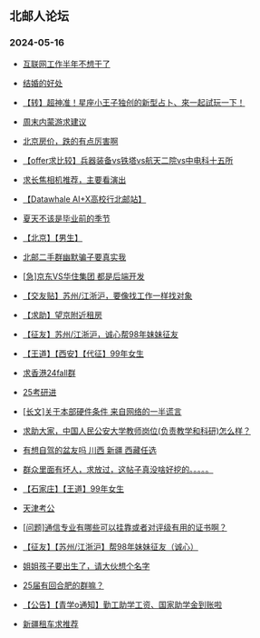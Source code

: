 ## 北邮人论坛 
### 2024-05-16

+ [互联网工作半年不想干了](https://bbs.byr.cn/article/WorkLife/1209369)

+ [结婚的好处](https://bbs.byr.cn/article/Picture/3362228)

+ [【转】超神准！星座小王子独创的新型占卜、來一起試玩一下！](https://bbs.byr.cn/article/Constellations/326533)

+ [周末内蒙游求建议](https://bbs.byr.cn/article/Travel/147629)

+ [北京房价，跌的有点厉害啊](https://bbs.byr.cn/article/Talking/6417451)

+ [【offer求比较】兵器装备vs铁塔vs航天二院vs中电科十五所](https://bbs.byr.cn/article/Job/2211857)

+ [求长焦相机推荐，主要看演出](https://bbs.byr.cn/article/Photo/278282)

+ [【Datawhale AI+X高校行北邮站】](https://bbs.byr.cn/article/StudyShare/207617)

+ [夏天不该是毕业前的季节](https://bbs.byr.cn/article/Feeling/3207483)

+ [【北京】【男生】](https://bbs.byr.cn/article/Friends/2053173)

+ [北邮二手群幽默骗子要真实我](https://bbs.byr.cn/article/Picture/3362525)

+ [[急]京东VS华住集团 都是后端开发](https://bbs.byr.cn/article/Job/2211917)

+ [【交友贴】苏州/江浙沪，要像找工作一样找对象](https://bbs.byr.cn/article/WorkLife/1214780)

+ [【求助】望京附近租房](https://bbs.byr.cn/article/Talking/6417629)

+ [【征友】苏州/江浙沪，诚心帮98年妹妹征友](https://bbs.byr.cn/article/Friends/2053212)

+ [【王道】【西安】【代征】99年女生](https://bbs.byr.cn/article/Friends/2053051)

+ [求香港24fall群](https://bbs.byr.cn/article/GoAbroad/396435)

+ [25考研进](https://bbs.byr.cn/article/AimGraduate/1229932)

+ [[长文]关于本部硬件条件 来自网络的一半谎言](https://bbs.byr.cn/article/Talking/6417631)

+ [求助大家，中国人民公安大学教师岗位(负责教学和科研)怎么样？](https://bbs.byr.cn/article/Job/2157452)

+ [有想自驾的盆友吗 川西 新疆 西藏任选](https://bbs.byr.cn/article/Travel/147552)

+ [群众里面有坏人，求放过，这帖子真没啥好挖的。。。。。](https://bbs.byr.cn/article/Feeling/3198559)

+ [【石家庄】【王道】99年女生](https://bbs.byr.cn/article/Friends/2052960)

+ [天津考公](https://bbs.byr.cn/article/CivilServant/50678)

+ [[问题]通信专业有哪些可以挂靠或者对评级有用的证书啊？](https://bbs.byr.cn/article/Certification/15454)

+ [【征友】【苏州/江浙沪】帮98年妹妹征友（诚心）](https://bbs.byr.cn/article/Friends/2053213)

+ [姐姐孩子要出生了，请大伙想个名字](https://bbs.byr.cn/article/Talking/6416721)

+ [25届有回合肥的群嘛？](https://bbs.byr.cn/article/Anhui/324092)

+ [【公告】【青学o通知】勤工助学工资、国家助学金到账啦](https://bbs.byr.cn/article/Selfsupport/23671)

+ [新疆租车求推荐](https://bbs.byr.cn/article/Travel/147649)

